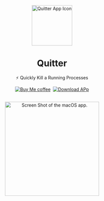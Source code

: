 <div align="center">


<img width="128" alt="Quitter App Icon" src="https://user-images.githubusercontent.com/43297314/199388146-78fa3101-3a55-457c-9b35-c699d659d8b5.png">

# Quitter
⚡ Quickly Kill a Running Processes

  <a href="https://www.buymeacoffee.com/swiftdev" target="_blank"><img src="https://user-images.githubusercontent.com/43297314/167192051-dc8cfd47-1c2d-43f1-bb95-275ae70ef8dd.svg" alt="Buy Me coffee" ></a>&nbsp;&nbsp;<a href="https://github.com/Aayush9029/Quitter/releases/download/v1.0/Quitter.zip" target="_blank"><img src="https://user-images.githubusercontent.com/43297314/167192056-015e7f19-d47c-4d80-9843-75946a882078.svg" alt="Download APp" ></a>
	<br>
	<br>

<img width="298" alt="Screen Shot of the macOS app." src="https://user-images.githubusercontent.com/43297314/199387902-56363b88-2dba-49eb-a43d-2ecdeb04e9a1.png"> 

</div>
